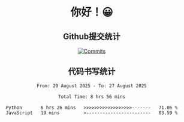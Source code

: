 <div align="center">
<h1>你好！😀</h1>

<h2>Github提交统计</h2>

[![Commits](https://github-readme-stats.ikunshare.com/api?username=ikun0014&include_all_commits=true&locale=cn&show_icons=true&bg_color=0,EC6C6C,FFD479,FFFC79,73FA79,73FDFF,D783FF)](https://github.com/ikun0014)

</div>



<div align="center">
<h2>代码书写统计</h2>
  
<!--START_SECTION:waka-->

```txt
From: 20 August 2025 - To: 27 August 2025

Total Time: 8 hrs 56 mins

Python       6 hrs 26 mins   >>>>>>>>>>>>>>>>>>-------   71.06 %
JavaScript   19 mins         >------------------------   03.59 %
```

<!--END_SECTION:waka-->

</div>
